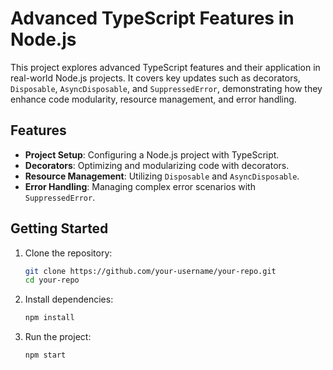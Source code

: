 # Advanced TypeScript Features in Node.js  

This project explores advanced TypeScript features and their application in real-world Node.js projects. It covers key updates such as decorators, `Disposable`, `AsyncDisposable`, and `SuppressedError`, demonstrating how they enhance code modularity, resource management, and error handling.  

## Features  
- **Project Setup**: Configuring a Node.js project with TypeScript.  
- **Decorators**: Optimizing and modularizing code with decorators.  
- **Resource Management**: Utilizing `Disposable` and `AsyncDisposable`.  
- **Error Handling**: Managing complex error scenarios with `SuppressedError`.  

## Getting Started  
1. Clone the repository:  
   ```sh
   git clone https://github.com/your-username/your-repo.git  
   cd your-repo  
   ```  
2. Install dependencies:  
   ```sh
   npm install  
   ```  
3. Run the project:  
   ```sh
   npm start  
   ```  


